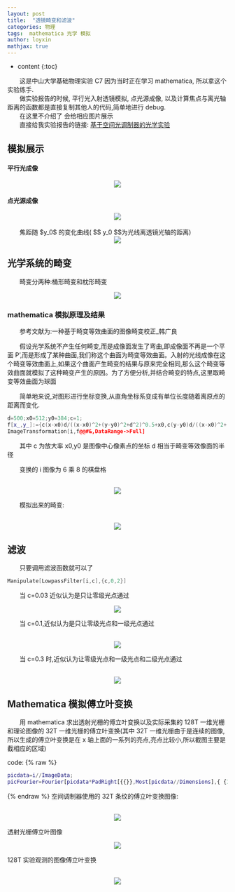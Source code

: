 ```yaml
---
layout: post
title:  "透镜畸变和滤波"
categories: 物理
tags:  mathematica 光学 模拟
author: loyxin
mathjax: true
---
```


* content
{:toc}

&emsp;&emsp;这是中山大学基础物理实验 C7 因为当时正在学习 mathematica, 所以拿这个实验练手.
<br />
&emsp;&emsp;做实验报告的时候, 平行光入射透镜模拟, 点光源成像, 以及计算焦点与离光轴距离的函数都是直接复制其他人的代码,简单地进行 debug.
<br />
&emsp;&emsp;在这里不介绍了 会给相应图片展示
<br />
&emsp;&emsp;直接给我实验报告的链接:
[基于空间光调制器的光学实验](http://q9j638k64.bkt.clouddn.com/blog/pic/透镜畸变和滤波/c7wan.pdf)

## 模拟展示
#### 平行光成像

<div align="center">
<img src="http://q9j638k64.bkt.clouddn.com/blog/pic/透镜畸变和滤波/平行光.png?imageView/2/w/400"/>
</div>


#### 点光源成像

<div align="center">
<img src="http://q9j638k64.bkt.clouddn.com/blog/pic/透镜畸变和滤波/点光源.png?imageView/2/w/400"/>
</div>
<br />
&emsp;&emsp;焦距随 $y_0$ 的变化曲线( $$ y_0 $$为光线离透镜光轴的距离)
<br />
<div align="center">
<img src="http://q9j638k64.bkt.clouddn.com/blog/pic/透镜畸变和滤波/焦距.png?imageView/2/w/400"/>
</div>


## 光学系统的畸变

&emsp;&emsp;畸变分两种:桶形畸变和枕形畸变
<br />
<div align="center">
<img src="http://q9j638k64.bkt.clouddn.com/blog/pic/透镜畸变和滤波/畸形类型.png?imageView/2/w/700"/>
</div>


### mathematica 模拟原理及结果

&emsp;&emsp;参考文献为:一种基于畸变等效曲面的图像畸变校正_韩广良

&emsp;&emsp;假设光学系统不产生任何畸变,而是成像面发生了弯曲,即成像面不再是一个平面 P’,而是形成了某种曲面,我们称这个曲面为畸变等效曲面。入射的光线成像在这个畸变等效曲面上,如果这个曲面产生畸变的结果与原来完全相同,那么这个畸变等效曲面就模拟了这种畸变产生的原因。为了方便分析,并结合畸变的特点,这里取畸变等效曲面为球面

&emsp;&emsp;简单地来说,对图形进行坐标变换,从直角坐标系变成有单位长度随着离原点的距离而变化.
<br />
```cpp
d=500;x0=512;y0=384;c=1;
f[x_,y_]:={c(x-x0)d/((x-x0)^2+(y-y0)^2+d^2)^0.5+x0,c(y-y0)d/((x-x0)^2+(y-y0)^2+d^2)^0.5+y0}
ImageTransformation[i,f@@#&,DataRange->Full]
```
&emsp;&emsp;其中 c 为放大率 x0,y0 是图像中心像素点的坐标 d 相当于畸变等效像面的半径

&emsp;&emsp;变换的 i 图像为 6 乘 8 的棋盘格

<br />
<div align="center">
<img src="http://q9j638k64.bkt.clouddn.com/blog/pic/透镜畸变和滤波/棋盘格.png?imageView/2/w/400"/>
</div>

&emsp;&emsp;模拟出来的畸变:

<br />
<div align="center">
<img src="http://q9j638k64.bkt.clouddn.com/blog/pic/透镜畸变和滤波/枕形畸变.png?imageView/2/w/400"/>
</div>

## 滤波
&emsp;&emsp;只要调用滤波函数就可以了
```cpp
Manipulate[LowpassFilter[i,c],{c,0,2}]
```
&emsp;&emsp;当 c=0.03 近似认为是只让零级光点通过
<br />
<div align="center">
<img src="http://q9j638k64.bkt.clouddn.com/blog/pic/透镜畸变和滤波/零级光点.png?imageView/2/w/400"/>
</div>

&emsp;&emsp;当 c=0.1,近似认为是只让零级光点和一级光点通过

<br />
<div align="center">
<img src="http://q9j638k64.bkt.clouddn.com/blog/pic/透镜畸变和滤波/零级和一级光点.png?imageView/2/w/400"/>
</div>

&emsp;&emsp;当 c=0.3 时,近似认为让零级光点和一级光点和二级光点通过

<br />
<div align="center">
<img src="http://q9j638k64.bkt.clouddn.com/blog/pic/透镜畸变和滤波/零级和一二级光点.png?imageView/2/w/400"/>
</div>

## Mathematica 模拟傅立叶变换
&emsp;&emsp;用 mathematica 求出透射光栅的傅立叶变换以及实际采集的 128T 一维光栅和理论图像的 32T 一维光栅的傅立叶变换(其中 32T 一维光栅由于是连续的图像,所以生成的傅立叶变换是在 x 轴上面的一系列的亮点,亮点比较小,所以截图主要是截相应的区域)

code:
{% raw %}
```m
picdata=i//ImageData;
picFourier=Fourier[picdata*PadRight[{{}},Most[picdata//Dimensions],{ {1,-1},{-1,1} }]]//Abs//Image
```
{% endraw %}
空间调制器使用的 32T 条纹的傅立叶变换图像:

<br />
<div align="center">
<img src="http://q9j638k64.bkt.clouddn.com/blog/pic/透镜畸变和滤波/32T 条纹的傅立叶变换图像.png?imageView/2/w/600"/>
</div>

透射光栅傅立叶图像
<br />
<div align="center">
<img src="http://q9j638k64.bkt.clouddn.com/blog/pic/透镜畸变和滤波/透射光栅傅立叶图像.png?imageView/2/w/400"/>
</div>

128T 实验观测的图像傅立叶变换

<br />
<div align="center">
<img src="http://q9j638k64.bkt.clouddn.com/blog/pic/透镜畸变和滤波/128T 实验观测的图像傅立叶变换.png?imageView/2/w/400"/>
</div>